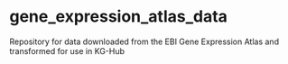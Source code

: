 # gene_expression_atlas_data
Repository for data downloaded from the EBI Gene Expression Atlas and transformed for use in KG-Hub
